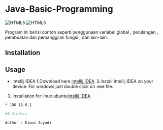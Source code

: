 # Java-Basic-Programming
<img alt="HTML5" src="https://img.shields.io/badge/-Java-brightgreen.svg?&style=for-the-badge&logo=java&logoColor=white"/> <img alt="HTML5" src="https://img.shields.io/badge/-Open%20Source-lightgrey.svg?&style=for-the-badge&logo=love&logoColor=white"/>

Program ini berisi contoh seperti penggunaan variabel global , perulangan , pembuatan dan pemanggilan fungsi , dan lain-lain.

## Installation

## Usage 
* Intellij IDEA
1.Download here [Intellij IDEA](https://www.jetbrains.com/idea/download/#section=windows).
2.Install Intellij IDEA on your device. For windows just double click on .exe file.
3. Installation for linux ubuntu[Intellij IDEA](https://www.jetbrains.com/idea/download/#section=linux).
```sh idea.sh
* JDK 12.0.1

## Credits

Author : Dimas Jayadi

